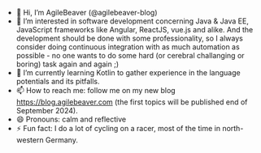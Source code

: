 - 👋 Hi, I’m AgileBeaver (@agilebeaver-blog)
- 👀 I’m interested in software development concerning Java & Java EE, JavaScript frameworks like Angular, ReactJS, vue.js and alike. And the development should be done with some professionality, so I always consider doing continuous integration with as much automation as possible - no one wants to do some hard (or cerebral challanging or boring) task again and again ;)
- 🌱 I’m currently learning Kotlin to gather experience in the language potentials and its pitfalls.
- 📫 How to reach me: follow me on my new blog https://blog.agilebeaver.com (the first topics will be published end of September 2024).
- 😄 Pronouns: calm and reflective
- ⚡ Fun fact: I do a lot of cycling on a racer, most of the time in north-western Germany.

<!---
agilebeaver-blog/agilebeaver-blog is a ✨ special ✨ repository because its `README.md` (this file) appears on your GitHub profile.
You can click the Preview link to take a look at your changes.
--->
